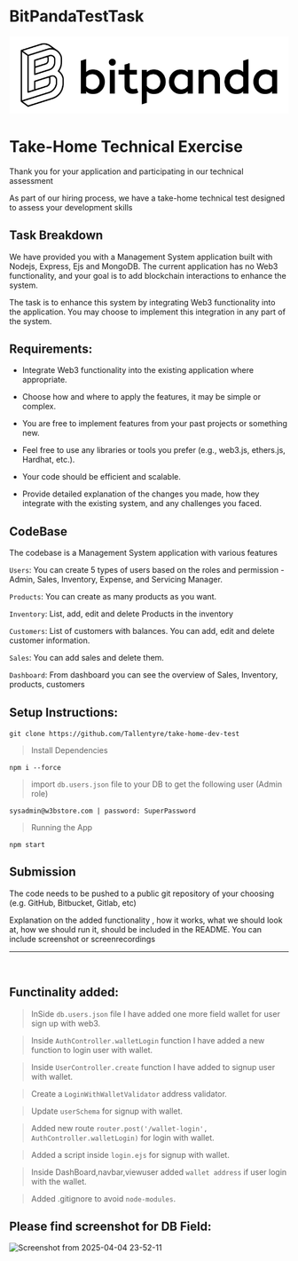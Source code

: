 # BitPandaTestTask


<div style="align-items:center">
  <img src="cover.png"><br>
    <h1> Take-Home Technical Exercise</h1>
</div>

Thank you for your application and participating in our technical assessment


As part of our hiring process, we have a take-home technical test designed to assess your development skills 

## Task Breakdown

We have provided you with a Management System application built with Nodejs, Express, Ejs and MongoDB. The current application has no Web3 functionality, and your goal is to add blockchain interactions to enhance the system.


The task is to enhance this system by integrating Web3 functionality into the application. You may choose to implement this integration in any part of the system.


## Requirements:

- Integrate Web3 functionality into the existing application where appropriate.

- Choose how and where to apply the features, it may be simple or complex.

- You are free to implement features from your past projects or something new.

- Feel free to use any libraries or tools you prefer (e.g., web3.js, ethers.js, Hardhat, etc.).

- Your code should be efficient and scalable.


- Provide detailed explanation of the changes you made, how they integrate with the existing system, and any challenges you faced.


## CodeBase

The codebase is a Management System application with various features 

`Users`: You can create 5 types of users based on the roles and permission - Admin, Sales, Inventory, Expense, and Servicing Manager. 

`Products`: You can create as many products as you want.

`Inventory`: List, add, edit and delete Products in the inventory

`Customers`: List of customers with balances. You can add, edit and delete customer information. 

`Sales`: You can add sales and delete them. 

`Dashboard`: From dashboard you can see the overview of Sales, Inventory, products, customers

## Setup Instructions:

```
git clone https://github.com/Tallentyre/take-home-dev-test
```

> Install Dependencies 

```
npm i --force
``` 



> import `db.users.json` file to your DB to get the following user (Admin role)



```
sysadmin@w3bstore.com | password: SuperPassword
```


> Running the App

```
npm start
```



## Submission

The code needs to be pushed to a public git repository of your choosing (e.g. GitHub, Bitbucket, Gitlab, etc)


Explanation on the added functionality , how it works, what we should look at, how we should run it, should be included in the README. You can include screenshot or screenrecordings


<hr><br>

## Functinality added:

> InSide `db.users.json` file I have added one more field wallet for user sign up with web3.

> Inside `AuthController.walletLogin` function I have added a new function to login user with wallet.

> Inside `UserController.create` function I have added to signup user with wallet.

> Create a `LoginWithWalletValidator` address validator.

> Update `userSchema` for signup with wallet.

> Added new route `router.post('/wallet-login', AuthController.walletLogin)` for login with wallet.

> Added a script inside `login.ejs` for signup with wallet.

> Inside DashBoard,navbar,viewuser added `wallet address` if user login with the wallet.

> Added .gitignore to avoid `node-modules`.

## Please find screenshot for DB Field:

![Screenshot from 2025-04-04 23-52-11](https://github.com/user-attachments/assets/44af9841-462e-4807-bbf5-2f54b0da8ee7)



